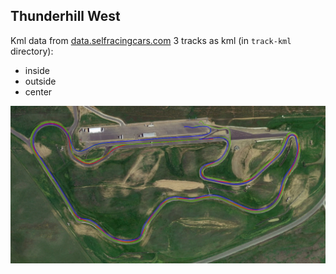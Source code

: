 
## Thunderhill West
Kml data from [data.selfracingcars.com](http://data.selfracingcars.com/)
3 tracks as kml (in `track-kml` directory):
- inside
- outside
- center

![kml](images/kml-data.png)
